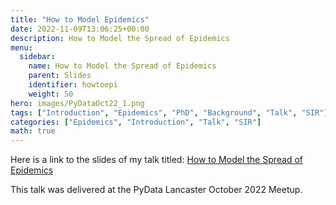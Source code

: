 ```yaml
---
title: "How to Model Epidemics"
date: 2022-11-09T13:06:25+00:00
description: How to Model the Spread of Epidemics
menu:
  sidebar:
    name: How to Model the Spread of Epidemics
    parent: Slides
    identifier: howtoepi
    weight: 50
hero: images/PyDataOct22_1.png
tags: ["Introduction", "Epidemics", "PhD", "Background", "Talk", "SIR"]
categories: ["Epidemics", "Introduction", "Talk", "SIR"]
math: true
---
```


Here is a link to the slides of my talk titled:
[How to Model the Spread of Epidemics](/files/Slides/Introduction_to_Epidemic_Modelling-Benjamen_Simon.pdf)

This talk was delivered at the PyData Lancaster October 2022 Meetup.